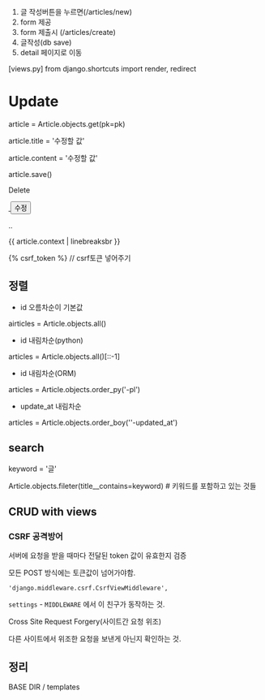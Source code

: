 1. 글 작성버튼을 누르면(/articles/new)
2. form 제공
3. form 제출시 (/articles/create)
4. 글작성(db save)
5. detail 페이지로 이동



[views.py] from django.shortcuts import render, redirect



# Update

article = Article.objects.get(pk=pk)

article.title = '수정할 값'

article.content = '수정할 값'

article.save()



Delete



<a href=" {% url 'articles:edit' article.pk %}">

​    <button>수정</button>

  </a>

..



  {{ article.context | linebreaksbr }}   



{% csrf_token %} // csrf토큰 넣어주기 





## 정렬

- id 오름차순이 기본값

airticles = Article.objects.all()

- id 내림차순(python)

articles = Article.objects.all()[::-1]

- id 내림차순(ORM)

articles = Article.objects.order_py('-pl')

- update_at 내림차순

articles = Article.objects.order_boy(''-updated_at')

## search

keyword = '글'

Article.objects.fileter(title__contains=keyword) # 키워드를 포함하고 있는 것들 

## CRUD with views

### CSRF 공격방어 

서버에 요청을 받을 때마다 전달된 token 값이 유효한지 검증 

모든 POST 방식에는 토큰값이 넘어가야함. 

`'django.middleware.csrf.CsrfViewMiddleware',`

`settings` - `MIDDLEWARE` 에서 이 친구가 동작하는 것.

Cross Site Request Forgery(사이트간 요청 위조)

다른 사이트에서 위조한 요청을 보낸게 아닌지 확인하는 것.

## 정리

BASE DIR / templates